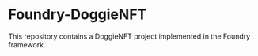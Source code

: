 # Foundry-DoggieNFT

This repository contains a DoggieNFT project implemented in the Foundry framework.